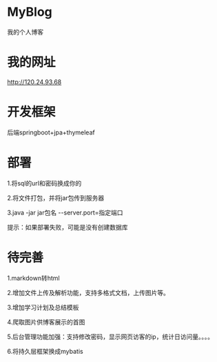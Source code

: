 # MyBlog
我的个人博客

# 我的网址
http://120.24.93.68

# 开发框架
后端springboot+jpa+thymeleaf

# 部署
1.将sql的url和密码换成你的

2.将文件打包，并将jar包传到服务器

3.java -jar jar包名 --server.port=指定端口

提示：如果部署失败，可能是没有创建数据库

# 待完善
1.markdown转html

2.增加文件上传及解析功能，支持多格式文档，上传图片等。

3.增加学习计划及总结模板

4.爬取图片供博客展示的首图

5.后台管理功能加强：支持修改密码，显示网页访客的ip，统计日访问量。。。。

6.将持久层框架换成mybatis




